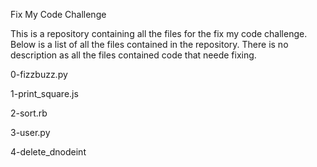 Fix My Code Challenge

This is a repository containing all the files for the fix my code challenge. Below is a list of all the files contained in the repository.
There is no description as all the files contained code that neede fixing.

0-fizzbuzz.py

1-print_square.js

2-sort.rb

3-user.py

4-delete_dnodeint
